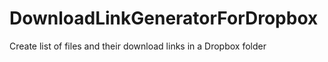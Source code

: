 # DownloadLinkGeneratorForDropbox
Create list of files and their download links in a Dropbox folder
